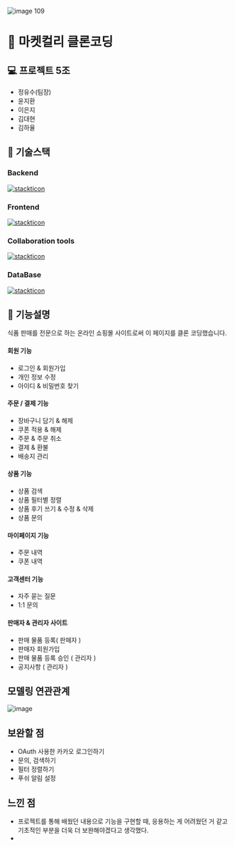 ![image 109](https://github.com/Jeongyusu/market-kurly-server/assets/98313279/3ee4d3d5-5817-49aa-9269-3a5560f07b04)
# 📌 마켓컬리 클론코딩
## 💻 프로젝트 5조
+ 정유수(팀장)
+ 윤지환
+ 이은지
+ 김대현
+ 김하율
  
## 🔗 기술스택
### Backend  
[![stackticon](https://firebasestorage.googleapis.com/v0/b/stackticon-81399.appspot.com/o/images%2F1699941393734?alt=media&token=d230a868-64f1-433b-8ad0-6de2b3258c44)](https://github.com/msdio/stackticon)

### Frontend  
[![stackticon](https://firebasestorage.googleapis.com/v0/b/stackticon-81399.appspot.com/o/images%2F1699941519067?alt=media&token=0a4e5d84-1dc1-46ba-890a-cb8342c4e2b2)](https://github.com/msdio/stackticon)

### Collaboration tools
[![stackticon](https://firebasestorage.googleapis.com/v0/b/stackticon-81399.appspot.com/o/images%2F1699941657108?alt=media&token=f9366757-a334-48ca-936a-2cea3d95b44f)](https://github.com/msdio/stackticon)

### DataBase
[![stackticon](https://firebasestorage.googleapis.com/v0/b/stackticon-81399.appspot.com/o/images%2F1699941741948?alt=media&token=7ec6f7e8-ca8a-48d7-93a0-907d8044efa6)](https://github.com/msdio/stackticon)

## 📓 기능설명
식품 판매를 전문으로 하는 온라인 쇼핑몰 사이트로써 이 페이지를 클론 코딩했습니다.

#### 회원 기능 
* 로그인 & 회원가입
* 개인 정보 수정
* 아이디 & 비밀번호 찾기

#### 주문 / 결제 기능
* 장바구니 담기 & 해제
* 쿠폰 적용 & 해제
* 주문 & 주문 취소
* 결제 & 환불
* 배송지 관리

#### 상품 기능
* 상품 검색
* 상품 필터별 정렬
* 상품 후기 쓰기 & 수정 & 삭제
* 상품 문의

#### 마이페이지 기능
* 주문 내역
* 쿠폰 내역

#### 고객센터 기능
* 자주 묻는 질문
* 1:1 문의

#### 판매자 & 관리자 사이트
* 판매 물품 등록( 판매자 )
* 판매자 회원가입
* 판매 물품 등록 승인 ( 관리자 )
* 공지사항 ( 관리자 )

## 모델링 연관관계
![image](https://github.com/Jeongyusu/market-kurly-server/assets/98313279/4ec2d52c-61a5-48c0-afa1-d53060abb6c4)

## 보완할 점 
* OAuth 사용한 카카오 로그인하기
* 문의, 검색하기
* 필터 정렬하기
* 푸쉬 알림 설정

## 느낀 점
* 프로젝트를 통해 배웠던 내용으로 기능을 구현할 때, 응용하는 게 어려웠던 거 같고 기초적인 부분을 더욱 더 보완해야겠다고 생각했다.
* 
